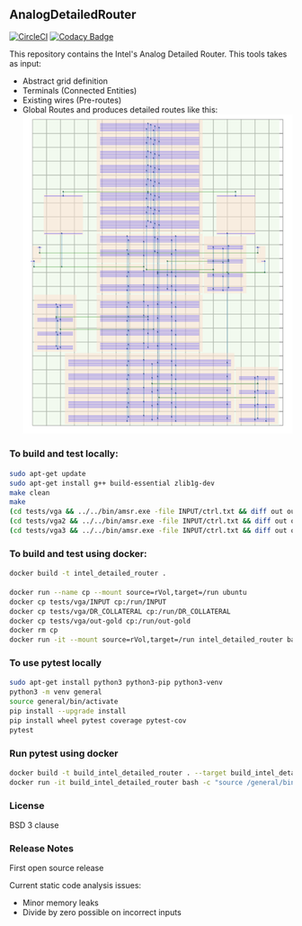 ## AnalogDetailedRouter
[![CircleCI](https://circleci.com/gh/ALIGN-analoglayout/AnalogDetailedRouter.svg?style=svg)](https://circleci.com/gh/ALIGN-analoglayout/AnalogDetailedRouter)
[![Codacy Badge](https://api.codacy.com/project/badge/Grade/a134e059825f4e61875d9d105d3f2325)](https://www.codacy.com/app/ALIGN-analoglayout/AnalogDetailedRouter?utm_source=github.com&amp;utm_medium=referral&amp;utm_content=ALIGN-analoglayout/AnalogDetailedRouter&amp;utm_campaign=Badge_Grade)

This repository contains the Intel's Analog Detailed Router.
This tools takes as input:
* Abstract grid definition
* Terminals (Connected Entities)
* Existing wires (Pre-routes)
* Global Routes
and produces detailed routes like this:
![routed result](doc/images/new_vga_adr.png)

### To build and test locally:
```bash
sudo apt-get update
sudo apt-get install g++ build-essential zlib1g-dev
make clean
make
(cd tests/vga && ../../bin/amsr.exe -file INPUT/ctrl.txt && diff out out-gold)
(cd tests/vga2 && ../../bin/amsr.exe -file INPUT/ctrl.txt && diff out out-gold)
(cd tests/vga3 && ../../bin/amsr.exe -file INPUT/ctrl.txt && diff out out-gold)
```

### To build and test using docker:
```bash
docker build -t intel_detailed_router .

docker run --name cp --mount source=rVol,target=/run ubuntu
docker cp tests/vga/INPUT cp:/run/INPUT
docker cp tests/vga/DR_COLLATERAL cp:/run/DR_COLLATERAL
docker cp tests/vga/out-gold cp:/run/out-gold
docker rm cp
docker run -it --mount source=rVol,target=/run intel_detailed_router bash -c "cd run && amsr.exe -file INPUT/ctrl.txt && diff out out-gold"
```


### To use pytest locally
```bash
sudo apt-get install python3 python3-pip python3-venv
python3 -m venv general
source general/bin/activate
pip install --upgrade install
pip install wheel pytest coverage pytest-cov
pytest
```

### Run pytest using docker
```bash
docker build -t build_intel_detailed_router . --target build_intel_detailed_router
docker run -it build_intel_detailed_router bash -c "source /general/bin/activate && cd /analog && pytest"
```

### License
BSD 3 clause

### Release Notes

First open source release

Current static code analysis issues:
* Minor memory leaks
* Divide by zero possible on incorrect inputs
